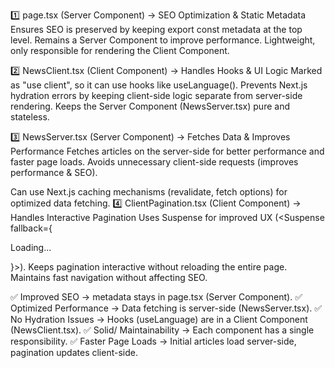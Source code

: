 1️⃣ page.tsx (Server Component) → SEO Optimization & Static Metadata
Ensures SEO is preserved by keeping export const metadata at the top level.
Remains a Server Component to improve performance.
Lightweight, only responsible for rendering the Client Component.

2️⃣ NewsClient.tsx (Client Component) → Handles Hooks & UI Logic
Marked as "use client", so it can use hooks like useLanguage().
Prevents Next.js hydration errors by keeping client-side logic separate from server-side rendering.
Keeps the Server Component (NewsServer.tsx) pure and stateless.

3️⃣ NewsServer.tsx (Server Component) → Fetches Data & Improves Performance
Fetches articles on the server-side for better performance and faster page loads.
Avoids unnecessary client-side requests (improves performance & SEO).

Can use Next.js caching mechanisms (revalidate, fetch options) for optimized data fetching.
4️⃣ ClientPagination.tsx (Client Component) → Handles Interactive Pagination
Uses Suspense for improved UX (<Suspense fallback={<p>Loading...</p>}>).
Keeps pagination interactive without reloading the entire page.
Maintains fast navigation without affecting SEO.

✅ Improved SEO → metadata stays in page.tsx (Server Component).
✅ Optimized Performance → Data fetching is server-side (NewsServer.tsx).
✅ No Hydration Issues → Hooks (useLanguage) are in a Client Component (NewsClient.tsx).
✅ Solid/ Maintainability → Each component has a single responsibility.
✅ Faster Page Loads → Initial articles load server-side, pagination updates client-side.

